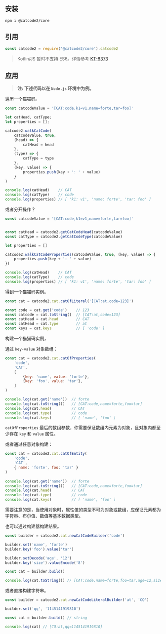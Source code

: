 ## 安装

```shell
npm i @catcode2/core
```

## 引用

```js
const catcode2 = require('@catcode2/core').catcode2
```

> Kotlin/JS 暂时不支持 ES6。详情参考 [KT-8373](https://youtrack.jetbrains.com/issue/KT-8373)


## 应用

> **注: 下述代码以在 `Node.js` 环境中为例。**

遍历一个猫猫码。

```js
const catcodeValue = '[CAT:code,k1=v1,name=forte,tar=foo]'

let catHead, catType;
let properties = [];

catcode2.walkCatCode(
    catcodeValue, true,
    (head) => {
        catHead = head
    },
    (type) => {
        catType = type
    },
    (key, value) => {
        properties.push(key + ': ' + value)
    }
)

console.log(catHead)    // CAT
console.log(catType)    // code
console.log(properties) // [ 'k1: v1', 'name: forte', 'tar: foo' ]
```

或者分开操作？

```js
const catcodeValue = '[CAT:code,k1=v1,name=forte,tar=foo]'


const catHead = catcode2.getCatCodeHead(catcodeValue)
const catType = catcode2.getCatCodeType(catcodeValue)

let properties = []

catcode2.walkCatCodeProperties(catcodeValue, true, (key, value) => {
    properties.push(key + ': ' + value)
})

console.log(catHead)    // CAT
console.log(catType)    // code
console.log(properties) // [ 'k1: v1', 'name: forte', 'tar: foo' ]
```


得到一个猫猫码实例。

```js
const cat = catcode2.cat.catOfLiteral('[CAT:at,code=123]')

const code = cat.get('code')    // 123
const catcode = cat.toString()  // [CAT:at,code=123]
const catHead = cat.head        // CAT
const catHead = cat.type        // at
const keys = cat.keys           // [ 'code' ]
```

构建一个猫猫码实例，

通过 `key-value` 对象数组：

```js
const cat = catcode2.cat.catOfProperties(
    'code',
    'CAT',
    [
        {key: 'name', value: 'forte'},
        {key: 'foo', value: 'tar'},
    ]
)

console.log(cat.get('name'))  // forte          
console.log(cat.toString())   // [CAT:code,name=forte,foo=tar]      
console.log(cat.head)         // CAT  
console.log(cat.type)         // code  
console.log(cat.keys)         // [ 'name', 'foo' ]  
```

`catOfProperties` 最后的数组参数，你需要保证数组内元素为对象，且对象内都至少存在 `key` 和 `value` 属性。

或者通过任意对象构建：

```js
const cat = catcode2.cat.catOfEntity(
    'code',
    'CAT',
    { name: 'forte', foo: 'tar' }
)
    
console.log(cat.get('name'))  // forte          
console.log(cat.toString())   // [CAT:code,name=forte,foo=tar]      
console.log(cat.head)         // CAT  
console.log(cat.type)         // code  
console.log(cat.keys)         // [ 'name', 'foo' ]  
```

需要注意的是，当使用对象时，属性值的类型不可为对象或数组，应保证元素都为字符串、布尔值、数值等基本数据类型。

也可以通过构建器构建结果。

```js
const builder = catcode2.cat.newCatCodeBuilder('code')

builder.set('name', 'forte')
builder.key('foo').value('tar')

builder.setDecode('age', '12')
builder.key('size').valueEncode('8')

const cat = builder.build()

console.log(cat.toString()) // [CAT:code,name=forte,foo=tar,age=12,size=8]
```

或者直接构建字符串。

```js
const builder = catcode2.cat.newCatCodeLiteralBuilder('at', 'CQ')

builder.set('qq', '1145141919810')

const cat = builder.build() // string

console.log(cat) // [CQ:at,qq=1145141919810]
```
